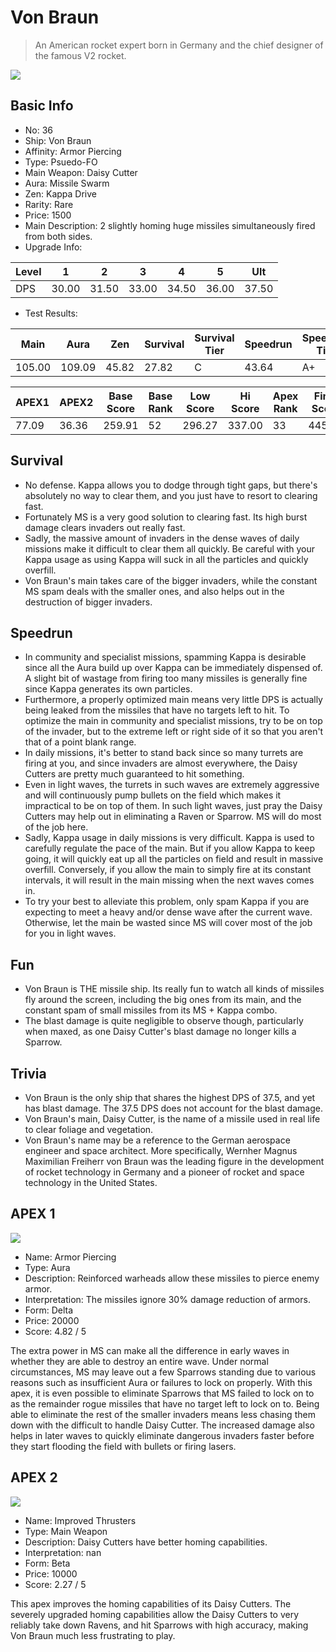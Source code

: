 # Von Braun

> An American rocket expert born in Germany and the chief designer of the famous V2 rocket.

<img src="/ships/ship_36.png" style={{zoom:1}}/>

## Basic Info

- No: 36
- Ship: Von Braun
- Affinity: Armor Piercing
- Type: Psuedo-FO
- Main Weapon: Daisy Cutter
- Aura: Missile Swarm
- Zen: Kappa Drive
- Rarity: Rare
- Price: 1500
- Main Description: 2 slightly homing huge missiles simultaneously fired from both sides.
- Upgrade Info: 

| Level | 1 | 2 | 3 | 4 | 5 | Ult |
|--|--|--|--|--|--|--|
| DPS | 30.00 | 31.50 | 33.00 | 34.50 | 36.00 | 37.50 |

- Test Results: 

| Main | Aura | Zen | Survival | Survival Tier | Speedrun | Speedrun Tier | Fun | Fun Tier |
|--|--|--|--|--|--|--|--|--|
| 105.00 | 109.09 | 45.82 | 27.82 | C | 43.64 | A+ | 36.55 | B+ |

| APEX1 | APEX2 | Base Score | Base Rank | Low Score | Hi Score | Apex Rank | Final Score | FinalRank |
|--|--|--|--|--|--|--|--|--|
| 77.09 | 36.36 | 259.91 | 52 | 296.27 | 337.00 | 33 | 445.00 | 34 |

## Survival

- No defense. Kappa allows you to dodge through tight gaps, but there's absolutely no way to clear them, and you just have to resort to clearing fast.
- Fortunately MS is a very good solution to clearing fast. Its high burst damage clears invaders out really fast.
- Sadly, the massive amount of invaders in the dense waves of daily missions make it difficult to clear them all quickly. Be careful with your Kappa usage as using Kappa will suck in all the particles and quickly overfill.
- Von Braun's main takes care of the bigger invaders, while the constant MS spam deals with the smaller ones, and also helps out in the destruction of bigger invaders.

## Speedrun

- In community and specialist missions, spamming Kappa is desirable since all the Aura build up over Kappa can be immediately dispensed of. A slight bit of wastage from firing too many missiles is generally fine since Kappa generates its own particles.
- Furthermore, a properly optimized main means very little DPS is actually being leaked from the missiles that have no targets left to hit. To optimize the main in community and specialist missions, try to be on top of the invader, but to the extreme left or right side of it so that you aren't that of a point blank range.
- In daily missions, it's better to stand back since so many turrets are firing at you, and since invaders are almost everywhere, the Daisy Cutters are pretty much guaranteed to hit something.
- Even in light waves, the turrets in such waves are extremely aggressive and will continuously pump bullets on the field which makes it impractical to be on top of them. In such light waves, just pray the Daisy Cutters may help out in eliminating a Raven or Sparrow. MS will do most of the job here.
- Sadly, Kappa usage in daily missions is very difficult. Kappa is used to carefully regulate the pace of the main. But if you allow Kappa to keep going, it will quickly eat up all the particles on field and result in massive overfill. Conversely, if you allow the main to simply fire at its constant intervals, it will result in the main missing when the next waves comes in.
- To try your best to alleviate this problem, only spam Kappa if you are expecting to meet a heavy and/or dense wave after the current wave. Otherwise, let the main be wasted since MS will cover most of the job for you in light waves.

## Fun

- Von Braun is THE missile ship. Its really fun to watch all kinds of missiles fly around the screen, including the big ones from its main, and the constant spam of small missiles from its MS + Kappa combo.
- The blast damage is quite negligible to observe though, particularly when maxed, as one Daisy Cutter's blast damage no longer kills a Sparrow.

## Trivia

- Von Braun is the only ship that shares the highest DPS of 37.5, and yet has blast damage. The 37.5 DPS does not account for the blast damage.
- Von Braun's main, Daisy Cutter, is the name of a missile used in real life to clear foliage and vegetation.
- Von Braun's name may be a reference to the German aerospace engineer and space architect. More specifically, Wernher Magnus Maximilian Freiherr von Braun was the leading figure in the development of rocket technology in Germany and a pioneer of rocket and space technology in the United States.

## APEX 1

<img src="/ships/ship_36_apex_1.png" style={{zoom:1}}/>

- Name: Armor Piercing
- Type: Aura
- Description: Reinforced warheads allow these missiles to pierce enemy armor.
- Interpretation: The missiles ignore 30% damage reduction of armors.
- Form: Delta
- Price: 20000
- Score: 4.82 / 5

The extra power in MS can make all the difference in early waves in whether they are able to destroy an entire wave. Under normal circumstances, MS may leave out a few Sparrows standing due to various reasons such as insufficient Aura or failures to lock on properly. With this apex, it is even possible to eliminate Sparrows that MS failed to lock on to as the remainder rogue missiles that have no target left to lock on to. Being able to eliminate the rest of the smaller invaders means less chasing them down with the difficult to handle Daisy Cutter. The increased damage also helps in later waves to quickly eliminate dangerous invaders faster before they start flooding the field with bullets or firing lasers.

## APEX 2

<img src="/ships/ship_36_apex_2.png" style={{zoom:1}}/>

- Name: Improved Thrusters
- Type: Main Weapon
- Description: Daisy Cutters have better homing capabilities.
- Interpretation: nan
- Form: Beta
- Price: 10000
- Score: 2.27 / 5

This apex improves the homing capabilities of its Daisy Cutters. The severely upgraded homing capabilities allow the Daisy Cutters to very reliably take down Ravens, and hit Sparrows with high accuracy, making Von Braun much less frustrating to play.

